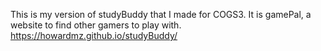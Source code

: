 This is my version of studyBuddy that I made for COGS3. It is gamePal, a website to find other gamers to play with.
https://howardmz.github.io/studyBuddy/
